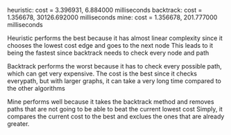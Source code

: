 
heuristic: cost = 3.396931, 6.884000 milliseconds
backtrack: cost = 1.356678, 30126.692000 milliseconds
mine: cost = 1.356678, 201.777000 milliseconds


Heuristic performs the best because it has almost linear complexity since it chooses the lowest cost edge and goes to the next node
This leads to it being the fastest since backtrack needs to check every node and path

Backtrack performs the worst because it has to check every possible path, which can get very expensive. 
The cost is the best since it checks everypath, but with larger graphs, it can take a very long time compared to the other algorithms

Mine performs well because it takes the backtrack method and removes paths that are not going to be able to beat the current lowest cost
Simply, it compares the current cost to the best and exclues the ones that are already greater.
